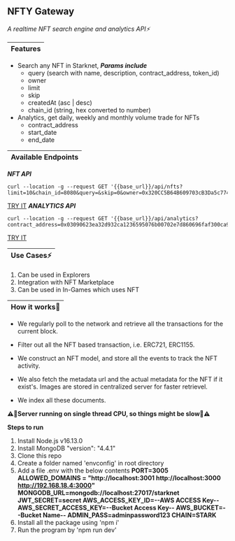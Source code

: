 
## NFTY Gateway
*A realtime NFT search engine and analytics API⚡*

| Features |
| :-------------- | 

 - Search any NFT in Starknet, ***Params include***
	 - query (search with name, description, contract_address, token_id)
	 - owner
	 - limit
	 - skip
	 - createdAt (asc | desc)
	 - chain_id (string, hex converted to number)
- Analytics, get daily, weekly and monthly volume trade for NFTs
	- contract_address
	- start_date
	- end_date

| Available Endpoints |
| :-------------- | 
***NFT API***

    curl --location -g --request GET '{{base_url}}/api/nfts?limit=10&chain_id=8080&query=&skip=0&owner=0x320CC5B64B609703cB3Da5c7744E0991FD6C0675'
    
[TRY IT](https://starknet.spriyo.xyz/api/nfts?limit=10&chain_id=&query=&skip=0&owner=)
***ANALYTICS API***

    curl --location -g --request GET '{{base_url}}/api/analytics?contract_address=0x03090623ea32d932ca1236595076b00702e7d860696faf300ca9eb13bfe0a78c'
   [TRY IT](https://starknet.spriyo.xyz/api/analytics?contract_address=0x03090623ea32d932ca1236595076b00702e7d860696faf300ca9eb13bfe0a78c)
   
| Use Cases⚡ |
| :-------------- |

 1. Can be used in Explorers
 2. Integration with NFT Marketplace
 3. Can be used in In-Games which uses NFT

| How it works🤔 |
| :-------------- |

 - We regularly poll to the network and retrieve all the transactions
   for the current block.
   
 - Filter out all the NFT based transaction, i.e. ERC721, ERC1155.
 - We construct an NFT model, and store all the events to track the NFT activity.
 - We also fetch the metadata url and the actual metadata for the NFT if it exist's. Images are stored in centralized server for faster retrievel.
 - We index all these documents.

**⚠️🚨Server running on single thread CPU, so things might be slow🚨⚠️** 

**Steps to run**

 1. Install Node.js v16.13.0
 2. Install MongoDB  "version": "4.4.1"
 3. Clone this repo
 4. Create a folder named 'envconfig' in root directory
 5. Add a file .env with the below contents
 **PORT=3005
ALLOWED_DOMAINS  =  "http://localhost:3001 http://localhost:3000 http://192.168.18.4:3000"
MONGODB_URL=mongodb://localhost:27017/starknet
JWT_SECRET=secret
AWS_ACCESS_KEY_ID=--AWS ACCESS Key--
AWS_SECRET_ACCESS_KEY=--Bucket Access Key--
AWS_BUCKET=--Bucket Name--
ADMIN_PASS=adminpassword123
CHAIN=STARK** 
6. Install all the package using 'npm i'
7. Run the program by 'npm run dev'